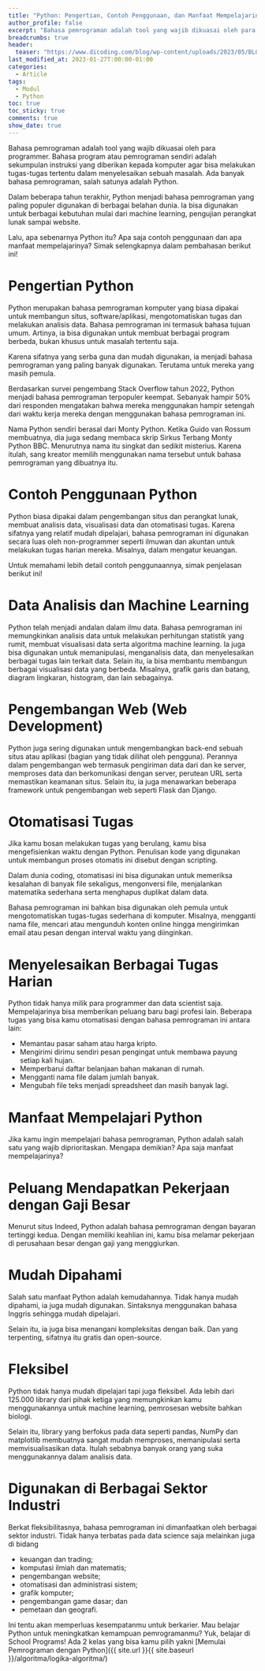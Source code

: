```yaml
---
title: "Python: Pengertian, Contoh Penggunaan, dan Manfaat Mempelajarinya"
author_profile: false
excerpt: "Bahasa pemrograman adalah tool yang wajib dikuasai oleh para programmer. Bahasa program atau pemrograman sendiri adalah sekumpulan instruksi yang diberikan kepada komputer agar bisa melakukan tugas-tugas tertentu dalam menyelesaikan sebuah masalah. Ada banyak bahasa pemrograman, salah satunya adalah Python."
breadcrumbs: true
header:
  teaser: "https://www.dicoding.com/blog/wp-content/uploads/2023/05/BLOG-BANNER-31-Mei-2023-Banner-Blog-Python_-Pengertian-Contoh-Penggunaan-dan-Manfaat-Mempelajarinya.jpg"
last_modified_at: 2023-01-27T:00:00-01:00
categories:
  - Article
tags:
  - Modul
  - Python
toc: true
toc_sticky: true
comments: true
show_date: true
---
```


Bahasa pemrograman adalah tool yang wajib dikuasai oleh para programmer. Bahasa program atau pemrograman sendiri adalah sekumpulan instruksi yang diberikan kepada komputer agar bisa melakukan tugas-tugas tertentu dalam menyelesaikan sebuah masalah. Ada banyak bahasa pemrograman, salah satunya adalah Python.

Dalam beberapa tahun terakhir, Python menjadi bahasa pemrograman yang paling populer digunakan di berbagai belahan dunia. Ia bisa digunakan untuk berbagai kebutuhan mulai dari machine learning, pengujian perangkat lunak sampai website.

Lalu, apa sebenarnya Python itu? Apa saja contoh penggunaan dan apa manfaat mempelajarinya? Simak selengkapnya dalam pembahasan berikut ini!

# Pengertian Python
Python merupakan bahasa pemrograman komputer yang biasa dipakai untuk membangun situs, software/aplikasi, mengotomatiskan tugas dan melakukan analisis data. Bahasa pemrograman ini termasuk bahasa tujuan umum. Artinya, ia bisa digunakan untuk membuat berbagai program berbeda, bukan khusus untuk masalah tertentu saja.

Karena sifatnya yang serba guna dan mudah digunakan, ia menjadi bahasa pemrograman yang paling banyak digunakan. Terutama untuk mereka yang masih pemula.

Berdasarkan survei pengembang Stack Overflow tahun 2022, Python menjadi bahasa pemrograman terpopuler keempat. Sebanyak hampir 50% dari responden mengatakan bahwa mereka menggunakan hampir setengah dari waktu kerja mereka dengan menggunakan bahasa pemrograman ini.

Nama Python sendiri berasal dari Monty Python. Ketika Guido van Rossum membuatnya, dia juga sedang membaca skrip Sirkus Terbang Monty Python BBC. Menurutnya nama itu singkat dan sedikit misterius. Karena itulah, sang kreator memilih menggunakan nama tersebut untuk bahasa pemrograman yang dibuatnya itu.

# Contoh Penggunaan Python
Python biasa dipakai dalam pengembangan situs dan perangkat lunak, membuat analisis data, visualisasi data dan otomatisasi tugas. Karena sifatnya yang relatif mudah dipelajari, bahasa pemrograman ini digunakan secara luas oleh non-programmer seperti ilmuwan dan akuntan untuk melakukan tugas harian mereka. Misalnya, dalam mengatur keuangan.

Untuk memahami lebih detail contoh penggunaannya, simak penjelasan berikut ini!

# Data Analisis dan Machine Learning
Python telah menjadi andalan dalam ilmu data. Bahasa pemrograman ini memungkinkan analisis data untuk melakukan perhitungan statistik yang rumit, membuat visualisasi data serta algoritma machine learning. Ia juga bisa digunakan untuk memanipulasi, menganalisis data, dan menyelesaikan berbagai tugas lain terkait data. Selain itu, ia bisa membantu membangun berbagai visualisasi data yang berbeda. Misalnya, grafik garis dan batang, diagram lingkaran, histogram, dan lain sebagainya.

# Pengembangan Web (Web Development)
Python juga sering digunakan untuk mengembangkan back-end sebuah situs atau aplikasi (bagian yang tidak dilihat oleh pengguna). Perannya dalam pengembangan web termasuk pengiriman data dari dan ke server, memproses data dan berkomunikasi dengan server, perutean URL serta memastikan keamanan situs. Selain itu, ia juga menawarkan beberapa framework untuk pengembangan web seperti Flask dan Django.

# Otomatisasi Tugas
Jika kamu bosan melakukan tugas yang berulang, kamu bisa mengefisienkan waktu dengan Python. Penulisan kode yang digunakan untuk membangun proses otomatis ini disebut dengan scripting. 

Dalam dunia coding, otomatisasi ini bisa digunakan untuk memeriksa kesalahan di banyak file sekaligus, mengonversi file, menjalankan matematika sederhana serta menghapus duplikat dalam data.

Bahasa pemrograman ini bahkan bisa digunakan oleh pemula untuk mengotomatiskan tugas-tugas sederhana di komputer. Misalnya, mengganti nama file, mencari atau mengunduh konten online hingga mengirimkan email atau pesan dengan interval waktu yang diinginkan.


# Menyelesaikan Berbagai Tugas Harian
Python tidak hanya milik para programmer dan data scientist saja. Mempelajarinya bisa memberikan peluang baru bagi profesi lain. Beberapa tugas yang bisa kamu otomatisasi dengan bahasa pemrograman ini antara lain:

- Memantau pasar saham atau harga kripto.
- Mengirimi dirimu sendiri pesan pengingat untuk membawa payung setiap kali hujan.
- Memperbarui daftar belanjaan bahan makanan di rumah.
- Mengganti nama file dalam jumlah banyak.
- Mengubah file teks menjadi spreadsheet dan masih banyak lagi.

# Manfaat Mempelajari Python
Jika kamu ingin mempelajari bahasa pemrograman, Python adalah salah satu yang wajib diprioritaskan. Mengapa demikian? Apa saja manfaat mempelajarinya?

# Peluang Mendapatkan Pekerjaan dengan Gaji Besar
Menurut situs Indeed, Python adalah bahasa pemrograman dengan bayaran tertinggi kedua. Dengan memiliki keahlian ini, kamu bisa melamar pekerjaan di perusahaan besar dengan gaji yang menggiurkan.

# Mudah Dipahami
Salah satu manfaat Python adalah kemudahannya. Tidak hanya mudah dipahami, ia juga mudah digunakan. Sintaksnya menggunakan bahasa Inggris sehingga mudah dipelajari.

Selain itu, ia juga bisa menangani kompleksitas dengan baik. Dan yang terpenting, sifatnya itu gratis dan open-source.

# Fleksibel
Python tidak hanya mudah dipelajari tapi juga fleksibel. Ada lebih dari 125.000 library dari pihak ketiga yang memungkinkan kamu menggunakannya untuk machine learning, pemrosesan website bahkan biologi.

Selain itu, library yang berfokus pada data seperti pandas, NumPy dan matplotlib membuatnya sangat mudah memproses, memanipulasi serta memvisualisasikan data. Itulah sebabnya banyak orang yang suka menggunakannya dalam analisis data.

# Digunakan di Berbagai Sektor Industri
Berkat fleksibilitasnya, bahasa pemrograman ini dimanfaatkan oleh berbagai sektor industri. Tidak hanya terbatas pada data science saja melainkan juga di bidang

- keuangan dan trading;
- komputasi ilmiah dan matematis;
- pengembangan website;
- otomatisasi dan administrasi sistem;
- grafik komputer;
- pengembangan game dasar; dan
- pemetaan dan geografi.


Ini tentu akan memperluas kesempatanmu untuk berkarier. Mau belajar Python untuk meningkatkan kemampuan pemrogramanmu? Yuk, belajar di School Programs! Ada 2 kelas yang bisa kamu pilih yakni [Memulai Pemrograman dengan Python]({{ site.url }}{{ site.baseurl }}/algoritma/logika-algoritma/)
